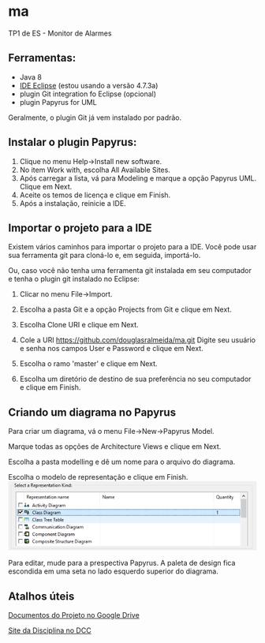 # ma
TP1 de ES - Monitor de Alarmes

## Ferramentas:
* Java 8
* [IDE Eclipse](https://eclipse.org/downloads/) (estou usando a versão 4.7.3a)
* plugin Git integration fo Eclipse (opcional)
* plugin Papyrus for UML

Geralmente, o plugin Git já vem instalado por padrão. 

## Instalar o plugin Papyrus:
1. Clique no menu Help->Install new software.
2. No item Work with, escolha All Available Sites.
3. Após carregar a lista, vá para Modeling e marque a opção Papyrus UML. Clique em Next.
4. Aceite os temos de licença e clique em Finish.
5. Após a instalação, reinicie a IDE.

## Importar o projeto para a IDE
Existem vários caminhos para importar o projeto para a IDE. Você pode usar sua ferramenta git para cloná-lo e, em seguida, importá-lo.

Ou, caso você não tenha uma ferramenta git instalada em seu computador e tenha o plugin git instalado no Eclipse:
1. Clicar no menu File->Import.

2. Escolha a pasta Git e a opção Projects from Git e clique em Next.

3. Escolha Clone URI e clique em Next.

4. Cole a URI https://github.com/douglasralmeida/ma.git
   Digite seu usuário e senha nos campos User e Password e clique em Next.

5. Escolha o ramo 'master' e clique em Next.

6. Escolha um diretório de destino de sua preferência no seu computador e clique em Finish.

## Criando um diagrama no Papyrus
Para criar um diagrama, vá o menu File->New->Papyrus Model.

Marque todas as opções de Architecture Views e clique em Next.

Escolha a pasta modelling e dê um nome para o arquivo do diagrama.

Escolha o modelo de representação e clique em Finish.
![tipo de representação](docs/img/novodiag-tipo.png)

Para editar, mude para a prespectiva Papyrus. A paleta de design fica escondida em uma seta no lado esquerdo superior do diagrama.

## Atalhos úteis
[Documentos do Projeto no Google Drive](https://drive.google.com/open?id=1DQdbmIjsad0fb2MR4ULzpa1fVn4TUJfvn8lNxCa2NN4)

[Site da Disciplina no DCC](http://homepages.dcc.ufmg.br/~figueiredo/disciplinas/2018a/dcc603.htm)